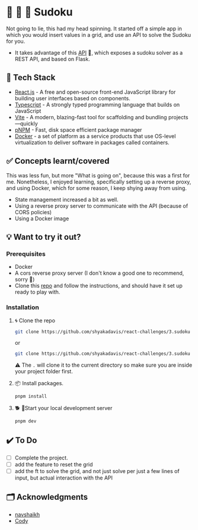 # 🦕 🏯 🎲 Sudoku

Not going to lie, this had my head spinning.
It started off a simple app in which you would insert values in a grid, and use an API to solve the Sudoku for you.

- It takes advantage of this [API](https://github.com/navshaikh/sudoku-api) 🐍, which exposes a sudoku solver as a REST API, and based on Flask.

## 🍔 Tech Stack

- [React.js](https://reactjs.org/) - A free and open-source front-end JavaScript library for building user interfaces based on components.
- [Typescript](https://www.typescriptlang.org/) - A strongly typed programming language that builds on JavaScript
- [Vite](https://vitejs.dev/) - A modern, blazing-fast tool for scaffolding and bundling projects—quickly
- [pNPM](https://pnpm.io/) - Fast, disk space efficient package manager
- [Docker](https://www.docker.com/) - a set of platform as a service products that use OS-level virtualization to deliver software in packages called containers.

## ✅ Concepts learnt/covered

This was less fun, but more "What is going on", because this was a first for me.
Nonetheless, I enjoyed learning, specifically setting up a reverse proxy, and using Docker, which for some reason, I keep shying away from using.

- State management increased a bit as well.
- Using a reverse proxy server to communicate with the API (because of CORS policies)
- Using a Docker image

## 💡 Want to try it out?

### Prerequisites

- Docker
- A cors reverse proxy server (I don't know a good one to recommend, sorry 🥲)
- Clone this [repo](https://github.com/navshaikh/sudoku-api) and follow the instructions, and should have it set up ready to play with.

### Installation

1. 🌀 Clone the repo

   ```sh
   git clone https://github.com/shyakadavis/react-challenges/3.sudoku yourDirName
   ```

   or

   ```sh
   git clone https://github.com/shyakadavis/react-challenges/3.sudoku .
   ```

   ⚠️ The `.` will clone it to the current directory so make sure you are inside your project folder first.

2. 📦 Install packages.

   ```sh
   pnpm install
   ```

3. 🐕 🏃Start your local development server

   ```sh
   pnpm dev
   ```

## ✔️ To Do

- [ ] Complete the project.
- [ ] add the feature to reset the grid
- [ ] add the ft to solve the grid, and not just solve per just a few lines of input, but actual interaction with the API

## 🗂️ Acknowledgments

- [navshaikh](https://github.com/navshaikh/sudoku-api)
- [Cody](https://www.youtube.com/@WebDevCody)
